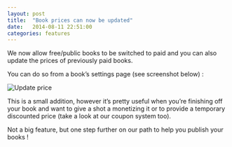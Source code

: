 ```yaml
---
layout: post
title:  "Book prices can now be updated"
date:   2014-08-11 22:51:00
categories: features
---
```


We now allow free/public books to be switched to paid and you can also update the prices of previously paid books.

<!-- more -->

You can do so from a book’s settings page (see screenshot below) :

![Update price](https://31.media.tumblr.com/47618df83594ea3bc1b8a2249009e295/tumblr_inline_na6akyrqpF1sm1xn2.png)

This is a small addition, however it’s pretty useful when you’re finishing off your book and want to give a shot a monetizing it or to provide a temporary discounted price (take a look at our coupon system too).

Not a big feature, but one step further on our path to help you publish your books !
